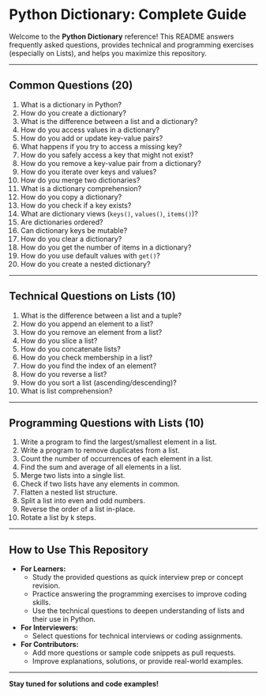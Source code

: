 # Python Dictionary: Complete Guide

Welcome to the **Python Dictionary** reference! This README answers frequently asked questions, provides technical and programming exercises (especially on Lists), and helps you maximize this repository.

---

## Common Questions (20)

1. What is a dictionary in Python?
2. How do you create a dictionary?
3. What is the difference between a list and a dictionary?
4. How do you access values in a dictionary?
5. How do you add or update key-value pairs?
6. What happens if you try to access a missing key?
7. How do you safely access a key that might not exist?
8. How do you remove a key-value pair from a dictionary?
9. How do you iterate over keys and values?
10. How do you merge two dictionaries?
11. What is a dictionary comprehension?
12. How do you copy a dictionary?
13. How do you check if a key exists?
14. What are dictionary views (`keys()`, `values()`, `items()`)?
15. Are dictionaries ordered?
16. Can dictionary keys be mutable?
17. How do you clear a dictionary?
18. How do you get the number of items in a dictionary?
19. How do you use default values with `get()`?
20. How do you create a nested dictionary?

---

## Technical Questions on Lists (10)

1. What is the difference between a list and a tuple?
2. How do you append an element to a list?
3. How do you remove an element from a list?
4. How do you slice a list?
5. How do you concatenate lists?
6. How do you check membership in a list?
7. How do you find the index of an element?
8. How do you reverse a list?
9. How do you sort a list (ascending/descending)?
10. What is list comprehension?

---

## Programming Questions with Lists (10)

1. Write a program to find the largest/smallest element in a list.
2. Write a program to remove duplicates from a list.
3. Count the number of occurrences of each element in a list.
4. Find the sum and average of all elements in a list.
5. Merge two lists into a single list.
6. Check if two lists have any elements in common.
7. Flatten a nested list structure.
8. Split a list into even and odd numbers.
9. Reverse the order of a list in-place.
10. Rotate a list by k steps.

---

## How to Use This Repository

- **For Learners:**
  - Study the provided questions as quick interview prep or concept revision.
  - Practice answering the programming exercises to improve coding skills.
  - Use the technical questions to deepen understanding of lists and their use in Python.
- **For Interviewers:**
  - Select questions for technical interviews or coding assignments.
- **For Contributors:**
  - Add more questions or sample code snippets as pull requests.
  - Improve explanations, solutions, or provide real-world examples.

---

**Stay tuned for solutions and code examples!**
